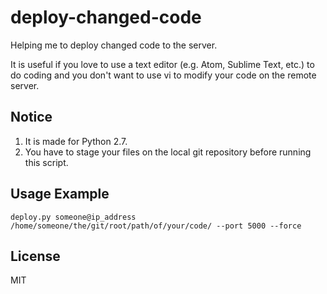 # deploy-changed-code
Helping me to deploy changed code to the server.

It is useful if you love to use a text editor (e.g. Atom, Sublime Text, etc.) to do coding and you don't want to use vi to modify your code on the remote server.

## Notice ##
1. It is made for Python 2.7.
2. You have to stage your files on the local git repository before running this script.

## Usage Example ##
```
deploy.py someone@ip_address /home/someone/the/git/root/path/of/your/code/ --port 5000 --force
```

## License ##
MIT
